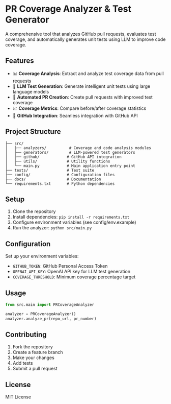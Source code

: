 # PR Coverage Analyzer & Test Generator

A comprehensive tool that analyzes GitHub pull requests, evaluates test coverage, and automatically generates unit tests using LLM to improve code coverage.

## Features

- 📊 **Coverage Analysis**: Extract and analyze test coverage data from pull requests
- 🤖 **LLM Test Generation**: Generate intelligent unit tests using large language models
- 📝 **Automated PR Creation**: Create pull requests with improved test coverage
- 📈 **Coverage Metrics**: Compare before/after coverage statistics
- 🔗 **GitHub Integration**: Seamless integration with GitHub API

## Project Structure

```
├── src/
│   ├── analyzers/          # Coverage and code analysis modules
│   ├── generators/         # LLM-powered test generators
│   ├── github/            # GitHub API integration
│   ├── utils/             # Utility functions
│   └── main.py            # Main application entry point
├── tests/                 # Test suite
├── config/                # Configuration files
├── docs/                  # Documentation
└── requirements.txt       # Python dependencies
```

## Setup

1. Clone the repository
2. Install dependencies: `pip install -r requirements.txt`
3. Configure environment variables (see config/env.example)
4. Run the analyzer: `python src/main.py`

## Configuration

Set up your environment variables:
- `GITHUB_TOKEN`: GitHub Personal Access Token
- `OPENAI_API_KEY`: OpenAI API key for LLM test generation
- `COVERAGE_THRESHOLD`: Minimum coverage percentage target

## Usage

```python
from src.main import PRCoverageAnalyzer

analyzer = PRCoverageAnalyzer()
analyzer.analyze_pr(repo_url, pr_number)
```

## Contributing

1. Fork the repository
2. Create a feature branch
3. Make your changes
4. Add tests
5. Submit a pull request

## License

MIT License
